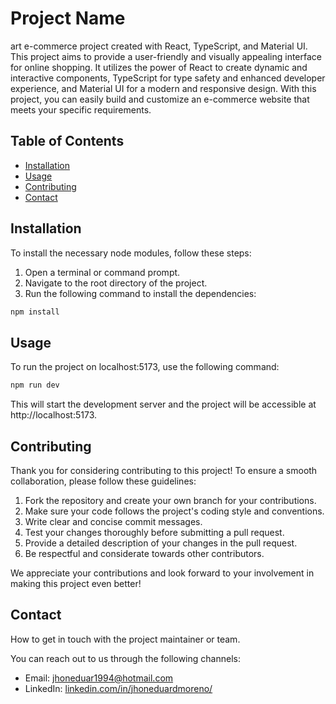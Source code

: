 # Project Name

art e-commerce project created with React, TypeScript, and Material UI. This project aims to provide a user-friendly and visually appealing interface for online shopping. It utilizes the power of React to create dynamic and interactive components, TypeScript for type safety and enhanced developer experience, and Material UI for a modern and responsive design. With this project, you can easily build and customize an e-commerce website that meets your specific requirements.

## Table of Contents

- [Installation](#installation)
- [Usage](#usage)
- [Contributing](#contributing)
- [Contact](#contact)

## Installation

To install the necessary node modules, follow these steps:

1. Open a terminal or command prompt.
2. Navigate to the root directory of the project.
3. Run the following command to install the dependencies:

```bash
npm install
```

## Usage

To run the project on localhost:5173, use the following command:

```bash
npm run dev
```

This will start the development server and the project will be accessible at http://localhost:5173.

## Contributing

Thank you for considering contributing to this project! To ensure a smooth collaboration, please follow these guidelines:

1. Fork the repository and create your own branch for your contributions.
2. Make sure your code follows the project's coding style and conventions.
3. Write clear and concise commit messages.
4. Test your changes thoroughly before submitting a pull request.
5. Provide a detailed description of your changes in the pull request.
6. Be respectful and considerate towards other contributors.

We appreciate your contributions and look forward to your involvement in making this project even better!

## Contact

How to get in touch with the project maintainer or team.

You can reach out to us through the following channels:

- Email: [jhoneduar1994@hotmail.com](mailto:jhoneduar1994@hotmail.com)
- LinkedIn: [linkedin.com/in/jhoneduardmoreno/](https://www.linkedin.com/in/jhoneduardmoreno/)

